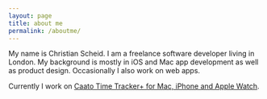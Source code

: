 ```yaml
---
layout: page
title: about me
permalink: /aboutme/
---
```


My name is Christian Scheid. I am a freelance software developer living in London. My background is mostly in iOS and Mac app development as well as product design. Occasionally I also work on web apps. 

Currently I work on [Caato Time Tracker+ for Mac, iPhone and Apple Watch](http://www.caato.de/timetracker+). 
